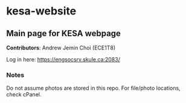 # kesa-website
## Main page for KESA webpage
**Contributors**: Andrew Jemin Choi (ECE1T8)

Log in here: https://engsocsrv.skule.ca:2083/

### Notes ###
Do not assume photos are stored in this repo. For file/photo locations, check cPanel.
